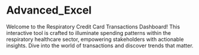 # Advanced_Excel
Welcome to the Respiratory Credit Card Transactions Dashboard! This interactive tool is crafted to illuminate spending patterns within the respiratory healthcare sector, empowering stakeholders with actionable insights. Dive into the world of transactions and discover trends that matter.
